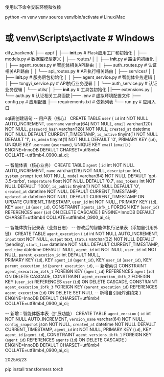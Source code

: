 使用以下命令安装环境和依赖


python -m venv venv
source venv/bin/activate  # Linux/Mac
# 或 venv\Scripts\activate  # Windows

dify_backend/
├── app/
│   ├── __init__.py         # Flask应用工厂和初始化
│   ├── models.py           # 数据库模型定义
│   ├── routes/
│   │   ├── __init__.py     # 路由包初始化
│   │   ├── agent_routes.py # 智能体相关API路由
│   │   ├── auth_routes.py  # 认证相关API路由
│   │   └── api_routes.py   # API执行相关路由
│   ├── services/
│   │   ├── __init__.py     # 服务层包初始化
│   │   ├── agent_service.py # 智能体业务逻辑
│   │   ├── tongyi_service.py  # API执行业务逻辑
│   │   └── auth_service.py # 认证业务逻辑
│   └── utils/
│       ├── __init__.py     # 工具包初始化
|       |—— extensions.py
│       └── auth.py         # 认证相关工具函数
|—— .env                    # 虚拟环境配置文件
├── config.py               # 应用配置
├── requirements.txt        # 依赖列表
└── run.py                  # 应用入口


sql表创建语句
-- 用户表（核心）
CREATE TABLE `user` (
  `id` int NOT NULL AUTO_INCREMENT,
  `username` varchar(64) NOT NULL,
  `email` varchar(120) NOT NULL,
  `password_hash` varchar(128) NOT NULL,
  `created_at` datetime NOT NULL DEFAULT CURRENT_TIMESTAMP,
  `is_active` tinyint(1) NOT NULL DEFAULT '1',
  `is_admin` tinyint(1) NOT NULL DEFAULT '0',
  PRIMARY KEY (`id`),
  UNIQUE KEY `username` (`username`),
  UNIQUE KEY `email` (`email`)
) ENGINE=InnoDB DEFAULT CHARSET=utf8mb4 COLLATE=utf8mb4_0900_ai_ci;

-- 智能体表（核心业务）
CREATE TABLE `agent` (
  `id` int NOT NULL AUTO_INCREMENT,
  `name` varchar(128) NOT NULL,
  `description` text,
  `system_prompt` text NOT NULL,
  `model` varchar(64) NOT NULL DEFAULT 'gpt-3.5-turbo',
  `temperature` float NOT NULL DEFAULT '0.7',
  `max_tokens` int NOT NULL DEFAULT '1000',
  `is_public` tinyint(1) NOT NULL DEFAULT '0',
  `created_at` datetime NOT NULL DEFAULT CURRENT_TIMESTAMP,
  `updated_at` datetime NOT NULL DEFAULT CURRENT_TIMESTAMP ON UPDATE CURRENT_TIMESTAMP,
  `user_id` int NOT NULL,
  PRIMARY KEY (`id`),
  KEY `user_id` (`user_id`),
  CONSTRAINT `agents_ibfk_1` FOREIGN KEY (`user_id`) REFERENCES `user` (`id`) ON DELETE CASCADE
) ENGINE=InnoDB DEFAULT CHARSET=utf8mb4 COLLATE=utf8mb4_0900_ai_ci;

-- 智能体执行记录表（业务日志）
-- 修改后的智能体执行记录表（添加自引用外键）
CREATE TABLE `agent_execution` (
  `id` int NOT NULL AUTO_INCREMENT,
  `input` text NOT NULL,
  `output` text,
  `status` varchar(32) NOT NULL DEFAULT 'pending',
  `start_time` datetime NOT NULL DEFAULT CURRENT_TIMESTAMP,
  `end_time` datetime DEFAULT NULL,
  `agent_id` int NOT NULL,
  `user_id` int NOT NULL,
  `parent_execution_id` int DEFAULT NULL,  
  PRIMARY KEY (`id`),
  KEY `agent_id` (`agent_id`),
  KEY `user_id` (`user_id`),
  KEY `parent_execution_id` (`parent_execution_id`),  -- 新增索引
  CONSTRAINT `agent_execution_ibfk_1` FOREIGN KEY (`agent_id`) REFERENCES `agent` (`id`) ON DELETE CASCADE,
  CONSTRAINT `agent_execution_ibfk_2` FOREIGN KEY (`user_id`) REFERENCES `user` (`id`) ON DELETE CASCADE,
  CONSTRAINT `agent_execution_ibfk_3` FOREIGN KEY (`parent_execution_id`) REFERENCES `agent_execution` (`id`) ON DELETE SET NULL  -- 新增自引用外键约束
) ENGINE=InnoDB DEFAULT CHARSET=utf8mb4 COLLATE=utf8mb4_0900_ai_ci;

-- 新增：智能体版本表（扩展功能）
CREATE TABLE `agent_version` (
  `id` int NOT NULL AUTO_INCREMENT,
  `version_name` varchar(64) NOT NULL,
  `config_snapshot` json NOT NULL,
  `created_at` datetime NOT NULL DEFAULT CURRENT_TIMESTAMP,
  `agent_id` int NOT NULL,
  PRIMARY KEY (`id`),
  KEY `agent_id` (`agent_id`),
  CONSTRAINT `agent_versions_ibfk_1` FOREIGN KEY (`agent_id`) REFERENCES `agents` (`id`) ON DELETE CASCADE
) ENGINE=InnoDB DEFAULT CHARSET=utf8mb4 COLLATE=utf8mb4_0900_ai_ci;



2025/6/23 

pip install transformers torch